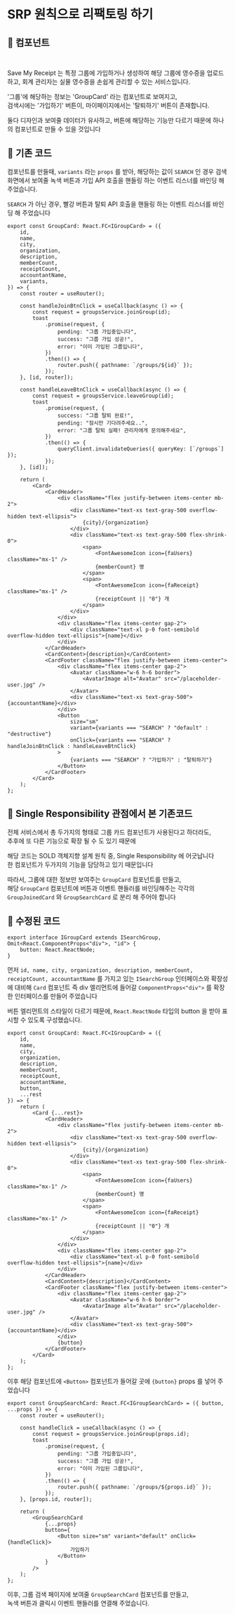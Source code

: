 # SRP 원칙으로 리팩토링 하기

## 📖 컴포넌트

<figure><img src="../../.gitbook/assets/image (1) (1) (1).png" alt=""><figcaption></figcaption></figure>

<div align="center">

<figure><img src="../../.gitbook/assets/image (1) (1) (1) (1).png" alt=""><figcaption></figcaption></figure>

</div>

Save My Receipt 는 특정 그룹에 가입하거나 생성하여 해당 그룹에 영수증을 업로드 하고, 회계 관리자는 실물 영수증을 손쉽게 관리할 수 있는 서비스입니다.

'그룹'에 해당하는 정보는 'GroupCard' 라는 컴포넌트로 보여지고, \
검색시에는 '가입하기' 버튼이, 마이페이지에서는 '탈퇴하기' 버튼이 존재합니다.

둘다 디자인과 보여줄 데이터가 유사하고, 버튼에 해당하는 기능만 다르기 때문에 하나의 컴포넌트로 만들 수 있을 것입니다



## 📖 기존 코드

컴포넌트를 만들때, `variants` 라는 `props` 를 받아, 해당하는 값이 `SEARCH` 인 경우 검색화면에서 보여줄 녹색 버튼과 가입 API 호출을 핸들링 하는 이벤트 리스너를 바인딩 해 주었습니다.

`SEARCH` 가 아닌 경우, 빨강 버튼과 탈퇴 API 호출을 핸들링 하는 이벤트 리스너를 바인딩 해 주었습니다

```tsx
export const GroupCard: React.FC<IGroupCard> = ({
    id,
    name,
    city,
    organization,
    description,
    memberCount,
    receiptCount,
    accountantName,
    variants,
}) => {
    const router = useRouter();

    const handleJoinBtnClick = useCallback(async () => {
        const request = groupsService.joinGroup(id);
        toast
            .promise(request, {
                pending: "그룹 가입중입니다",
                success: "그룹 가입 성공!",
                error: "이미 가입된 그룹입니다",
            })
            .then(() => {
                router.push({ pathname: `/groups/${id}` });
            });
    }, [id, router]);

    const handleLeaveBtnClick = useCallback(async () => {
        const request = groupsService.leaveGroup(id);
        toast
            .promise(request, {
                success: "그룹 탈퇴 완료!",
                pending: "잠시만 기다려주세요..",
                error: "그룹 탈퇴 실패! 관리자에게 문의해주세요",
            })
            .then(() => {
                queryClient.invalidateQueries({ queryKey: [`/groups`] });
            });
    }, [id]);

    return (
        <Card>
            <CardHeader>
                <div className="flex justify-between items-center mb-2">
                    <div className="text-xs text-gray-500 overflow-hidden text-ellipsis">
                        {city}/{organization}
                    </div>
                    <div className="text-xs text-gray-500 flex-shrink-0">
                        <span>
                            <FontAwesomeIcon icon={faUsers} className="mx-1" />
                            {memberCount} 명
                        </span>
                        <span>
                            <FontAwesomeIcon icon={faReceipt} className="mx-1" />
                            {receiptCount || "0"} 개
                        </span>
                    </div>
                </div>
                <div className="flex items-center gap-2">
                    <div className="text-xl p-0 font-semibold overflow-hidden text-ellipsis">{name}</div>
                </div>
            </CardHeader>
            <CardContent>{description}</CardContent>
            <CardFooter className="flex justify-between items-center">
                <div className="flex items-center gap-2">
                    <Avatar className="w-6 h-6 border">
                        <AvatarImage alt="Avatar" src="/placeholder-user.jpg" />
                    </Avatar>
                    <div className="text-xs text-gray-500">{accountantName}</div>
                </div>
                <Button
                    size="sm"
                    variant={variants === "SEARCH" ? "default" : "destructive"}
                    onClick={variants === "SEARCH" ? handleJoinBtnClick : handleLeaveBtnClick}
                >
                    {variants === "SEARCH" ? "가입하기" : "탈퇴하기"}
                </Button>
            </CardFooter>
        </Card>
    );
};
```



## 📖 Single Responsibility 관점에서 본 기존코드

전체 서비스에서 총 두가지의 형태로 그룹 카드 컴포넌트가 사용된다고 하더라도,\
추후에 또 다른 기능으로 확장 될 수 도 있기 때문에

해당 코드는 SOLD 객체지향 설계 원칙 중, Single Responsibility 에 어긋납니다\
한 컴포넌트가 두가지의 기능을 담당하고 있기 때문입니다

따라서, 그룹에 대한 정보만 보여주는 `GroupCard` 컴포넌트를 만들고,\
해당 `GroupCard` 컴포넌트에 버튼과 이벤트 핸들러를 바인딩해주는 각각의\
`GroupJoinedCard` 와 `GroupSearchCard` 로 분리 해 주어야 합니다



## 📖 수정된 코드

```tsx
export interface IGroupCard extends ISearchGroup, Omit<React.ComponentProps<"div">, "id"> {
    button: React.ReactNode;
}
```

먼저 `id, name, city, organization, description, memberCount, receiptCount, accountantName` 를 가지고 있는 `ISearchGroup` 인터페이스와 확장성에 대비해 `Card` 컴포넌트 즉 div 엘리먼트에 들어갈 `ComponentProps<"div">` 를 확장한 인터페이스를 만들어 주었습니다

버튼 엘리먼트의 스타일이 다르기 때문에, `React.ReactNode` 타입의 button 을 받아 표시할 수 있도록 구성했습니다.

```tsx
export const GroupCard: React.FC<IGroupCard> = ({
    id,
    name,
    city,
    organization,
    description,
    memberCount,
    receiptCount,
    accountantName,
    button,
    ...rest
}) => {
    return (
        <Card {...rest}>
            <CardHeader>
                <div className="flex justify-between items-center mb-2">
                    <div className="text-xs text-gray-500 overflow-hidden text-ellipsis">
                        {city}/{organization}
                    </div>
                    <div className="text-xs text-gray-500 flex-shrink-0">
                        <span>
                            <FontAwesomeIcon icon={faUsers} className="mx-1" />
                            {memberCount} 명
                        </span>
                        <span>
                            <FontAwesomeIcon icon={faReceipt} className="mx-1" />
                            {receiptCount || "0"} 개
                        </span>
                    </div>
                </div>
                <div className="flex items-center gap-2">
                    <div className="text-xl p-0 font-semibold overflow-hidden text-ellipsis">{name}</div>
                </div>
            </CardHeader>
            <CardContent>{description}</CardContent>
            <CardFooter className="flex justify-between items-center">
                <div className="flex items-center gap-2">
                    <Avatar className="w-6 h-6 border">
                        <AvatarImage alt="Avatar" src="/placeholder-user.jpg" />
                    </Avatar>
                    <div className="text-xs text-gray-500">{accountantName}</div>
                </div>
                {button}
            </CardFooter>
        </Card>
    );
};
```

이후 해당 컴포넌트에 `<Button>` 컴포넌트가 들어갈 곳에 `{button}` props 를 넣어 주었습니다



```tsx
export const GroupSearchCard: React.FC<IGroupSearchCard> = ({ button, ...props }) => {
    const router = useRouter();

    const handleClick = useCallback(async () => {
        const request = groupsService.joinGroup(props.id);
        toast
            .promise(request, {
                pending: "그룹 가입중입니다",
                success: "그룹 가입 성공!",
                error: "이미 가입된 그룹입니다",
            })
            .then(() => {
                router.push({ pathname: `/groups/${props.id}` });
            });
    }, [props.id, router]);

    return (
        <GroupSearchCard
            {...props}
            button={
                <Button size="sm" variant="default" onClick={handleClick}>
                    가입하기
                </Button>
            }
        />
    );
};
```

이후, 그룹 검색 페이지에 보여줄 `GroupSearchCard` 컴포넌트를 만들고,\
녹색 버튼과 클릭시 이벤트 핸들러를 연결해 주었습니다.



